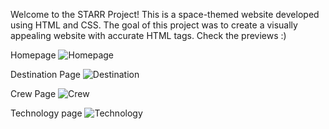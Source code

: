 
Welcome to the STARR Project! This is a space-themed website developed using HTML and CSS. The goal of this project was to create a visually appealing website with accurate HTML tags. 
Check the previews :)

Homepage
![Homepage](https://github.com/marusor/Starrproject-Bogdan/assets/104618248/855c4eb2-b6d5-498a-a771-f539f971dc13)

Destination Page
![Destination](https://github.com/marusor/Starrproject-Bogdan/assets/104618248/c57fea37-0310-4e9d-8d5c-048fa1aa413f)

Crew Page
![Crew](https://github.com/marusor/Starrproject-Bogdan/assets/104618248/ec632d24-321c-48b9-90b2-2655cf703230)

Technology page
![Technology](https://github.com/marusor/Starrproject-Bogdan/assets/104618248/2f8942e9-b6d6-490e-832f-4800e8c72fb3)




